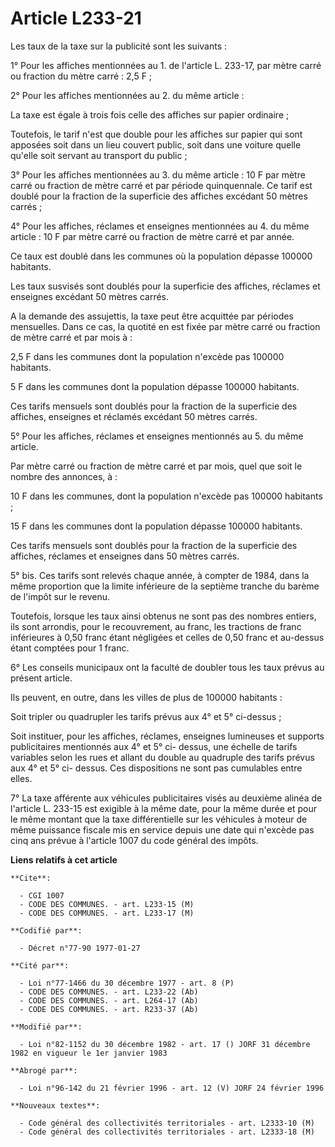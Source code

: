 # Article L233-21

Les taux de la taxe sur la publicité sont les suivants :

1° Pour les affiches mentionnées au 1. de l'article L. 233-17, par mètre carré ou fraction du mètre carré : 2,5 F ;

2° Pour les affiches mentionnées au 2. du même article :

La taxe est égale à trois fois celle des affiches sur papier ordinaire ;

Toutefois, le tarif n'est que double pour les affiches sur papier qui sont apposées soit dans un lieu couvert public, soit
dans une voiture quelle qu'elle soit servant au transport du public ;

3° Pour les affiches mentionnées au 3. du même article : 10 F par mètre carré ou fraction de mètre carré et par période
quinquennale. Ce tarif est doublé pour la fraction de la superficie des affiches excédant 50 mètres carrés ;

4° Pour les affiches, réclames et enseignes mentionnées au 4. du même article : 10 F par mètre carré ou fraction de mètre
carré et par année.

Ce taux est doublé dans les communes où la population dépasse 100000 habitants.

Les taux susvisés sont doublés pour la superficie des affiches, réclames et enseignes excédant 50 mètres carrés.

A la demande des assujettis, la taxe peut être acquittée par périodes mensuelles. Dans ce cas, la quotité en est fixée par
mètre carré ou fraction de mètre carré et par mois à :

2,5 F dans les communes dont la population n'excède pas 100000 habitants.

5 F dans les communes dont la population dépasse 100000 habitants.

Ces tarifs mensuels sont doublés pour la fraction de la superficie des affiches, enseignes et réclamés excédant 50 mètres
carrés.

5° Pour les affiches, réclames et enseignes mentionnés au 5. du même article.

Par mètre carré ou fraction de mètre carré et par mois, quel que soit le nombre des annonces, à :

10 F dans les communes, dont la population n'excède pas 100000 habitants ;

15 F dans les communes dont la population dépasse 100000 habitants.

Ces tarifs mensuels sont doublés pour la fraction de la superficie des affiches, réclames et enseignes dans 50 mètres carrés.

5° bis. Ces tarifs sont relevés chaque année, à compter de 1984, dans la même proportion que la limite inférieure de la
septième tranche du barème de l'impôt sur le revenu.

Toutefois, lorsque les taux ainsi obtenus ne sont pas des nombres entiers, ils sont arrondis, pour le recouvrement, au franc,
les tractions de franc inférieures à 0,50 franc étant négligées et celles de 0,50 franc et au-dessus étant comptées pour 1
franc.

6° Les conseils municipaux ont la faculté de doubler tous les taux prévus au présent article.

Ils peuvent, en outre, dans les villes de plus de 100000 habitants :

Soit tripler ou quadrupler les tarifs prévus aux 4° et 5° ci-dessus ;

Soit instituer, pour les affiches, réclames, enseignes lumineuses et supports publicitaires mentionnés aux 4° et 5° ci-
dessus, une échelle de tarifs variables selon les rues et allant du double au quadruple des tarifs prévus aux 4° et 5° ci-
dessus. Ces dispositions ne sont pas cumulables entre elles.

7° La taxe afférente aux véhicules publicitaires visés au deuxième alinéa de l'article L. 233-15 est exigible à la même date,
pour la même durée et pour le même montant que la taxe différentielle sur les véhicules à moteur de même puissance fiscale
mis en service depuis une date qui n'excède pas cinq ans prévue à l'article 1007 du code général des impôts.

**Liens relatifs à cet article**

	**Cite**:

	  - CGI 1007
	  - CODE DES COMMUNES. - art. L233-15 (M)
	  - CODE DES COMMUNES. - art. L233-17 (M)

	**Codifié par**:

	  - Décret n°77-90 1977-01-27

	**Cité par**:

	  - Loi n°77-1466 du 30 décembre 1977 - art. 8 (P)
	  - CODE DES COMMUNES. - art. L233-22 (Ab)
	  - CODE DES COMMUNES. - art. L264-17 (Ab)
	  - CODE DES COMMUNES. - art. R233-37 (Ab)

	**Modifié par**:

	  - Loi n°82-1152 du 30 décembre 1982 - art. 17 () JORF 31 décembre 1982 en vigueur le 1er janvier 1983

	**Abrogé par**:

	  - Loi n°96-142 du 21 février 1996 - art. 12 (V) JORF 24 février 1996

	**Nouveaux textes**:

	  - Code général des collectivités territoriales - art. L2333-10 (M)
	  - Code général des collectivités territoriales - art. L2333-18 (M)

